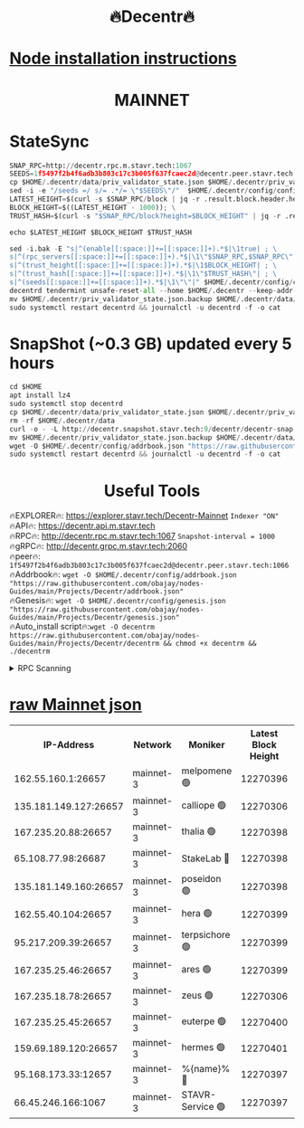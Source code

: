 <h1 align="center"> 🔥Decentr🔥</h1>

[Node installation instructions](https://github.com/obajay/nodes-Guides/tree/main/Projects/Decentr)
=
<h1 align="center"> MAINNET</h1>

# StateSync
```python
SNAP_RPC=http://decentr.rpc.m.stavr.tech:1067
SEEDS=1f5497f2b4f6adb3b803c17c3b005f637fcaec2d@decentr.peer.stavr.tech:1066
cp $HOME/.decentr/data/priv_validator_state.json $HOME/.decentr/priv_validator_state.json.backup
sed -i -e "/seeds =/ s/= .*/= \"$SEEDS\"/"  $HOME/.decentr/config/config.toml
LATEST_HEIGHT=$(curl -s $SNAP_RPC/block | jq -r .result.block.header.height); \
BLOCK_HEIGHT=$((LATEST_HEIGHT - 1000)); \
TRUST_HASH=$(curl -s "$SNAP_RPC/block?height=$BLOCK_HEIGHT" | jq -r .result.block_id.hash)

echo $LATEST_HEIGHT $BLOCK_HEIGHT $TRUST_HASH

sed -i.bak -E "s|^(enable[[:space:]]+=[[:space:]]+).*$|\1true| ; \
s|^(rpc_servers[[:space:]]+=[[:space:]]+).*$|\1\"$SNAP_RPC,$SNAP_RPC\"| ; \
s|^(trust_height[[:space:]]+=[[:space:]]+).*$|\1$BLOCK_HEIGHT| ; \
s|^(trust_hash[[:space:]]+=[[:space:]]+).*$|\1\"$TRUST_HASH\"| ; \
s|^(seeds[[:space:]]+=[[:space:]]+).*$|\1\"\"|" $HOME/.decentr/config/config.toml
decentrd tendermint unsafe-reset-all --home $HOME/.decentr --keep-addr-book
mv $HOME/.decentr/priv_validator_state.json.backup $HOME/.decentr/data/priv_validator_state.json
sudo systemctl restart decentrd && journalctl -u decentrd -f -o cat
```
# SnapShot (~0.3 GB) updated every 5 hours
```python
cd $HOME
apt install lz4
sudo systemctl stop decentrd
cp $HOME/.decentr/data/priv_validator_state.json $HOME/.decentr/priv_validator_state.json.backup
rm -rf $HOME/.decentr/data
curl -o - -L http://decentr.snapshot.stavr.tech:9/decentr/decentr-snap.tar.lz4 | lz4 -c -d - | tar -x -C $HOME/.decentr --strip-components 2
mv $HOME/.decentr/priv_validator_state.json.backup $HOME/.decentr/data/priv_validator_state.json
wget -O $HOME/.decentr/config/addrbook.json "https://raw.githubusercontent.com/obajay/nodes-Guides/main/Projects/Decentr/addrbook.json"
sudo systemctl restart decentrd && journalctl -u decentrd -f -o cat
```

 <h1 align="center"> Useful Tools</h1>

🔥EXPLORER🔥:     https://explorer.stavr.tech/Decentr-Mainnet        `Indexer "ON"` \
🔥API🔥:          https://decentr.api.m.stavr.tech \
🔥RPC🔥:          http://decentr.rpc.m.stavr.tech:1067              `Snapshot-interval = 1000` \
🔥gRPC🔥:         http://decentr.grpc.m.stavr.tech:2060 \
🔥peer🔥:         `1f5497f2b4f6adb3b803c17c3b005f637fcaec2d@decentr.peer.stavr.tech:1066` \
🔥Addrbook🔥:  `wget -O $HOME/.decentr/config/addrbook.json "https://raw.githubusercontent.com/obajay/nodes-Guides/main/Projects/Decentr/addrbook.json"` \
🔥Genesis🔥:  `wget -O $HOME/.decentr/config/genesis.json "https://raw.githubusercontent.com/obajay/nodes-Guides/main/Projects/Decentr/genesis.json"` \
🔥Auto_install script🔥:`wget -O decentrm https://raw.githubusercontent.com/obajay/nodes-Guides/main/Projects/Decentr/decentrm && chmod +x decentrm && ./decentrm`

<details>
<summary>RPC Scanning</summary>

<h2 align="center"> We scan nodes in real time every 4 hours. And we provide the final result of RPC endpoints.
We cannot influence the operation of these nodes in any way. </h2>


```python
If Voting Power is higher than 0 --> then the Node is a validator of the network and may be subject to attack and be a potential threat to the chain.
```
```python
We marked such validators with a red symbol
```

</details>

[raw Mainnet json](https://rpc-check.decentrm.stavr.tech/decentrm/rpc-decentrm-result.json)
=



<table><tr><th>IP-Address</th><th>Network</th><th>Moniker</th><th>Latest Block Height</th><th>Earliest Block Height</th><th>Catching Up</th><th>Tx Index</th><th>Voting Power</th><th>Scan Time</th></tr><tr><td>162.55.160.1:26657</td><td>mainnet-3</td><td>melpomene 🟢</td><td>12270396</td><td>1688950</td><td>False</td><td>on</td><td>0</td><td>2024-01-04T05:24:34.098322801UTC</td></tr><tr><td>135.181.149.127:26657</td><td>mainnet-3</td><td>calliope 🟢</td><td>12270306</td><td>1688950</td><td>False</td><td>on</td><td>0</td><td>2024-01-04T05:24:36.544382508UTC</td></tr><tr><td>167.235.20.88:26657</td><td>mainnet-3</td><td>thalia 🟢</td><td>12270398</td><td>1688950</td><td>False</td><td>on</td><td>0</td><td>2024-01-04T05:24:42.043569987UTC</td></tr><tr><td>65.108.77.98:26687</td><td>mainnet-3</td><td>StakeLab 🔴</td><td>12270398</td><td>1688950</td><td>False</td><td>on</td><td>5556154</td><td>2024-01-04T05:24:42.363571435UTC</td></tr><tr><td>135.181.149.160:26657</td><td>mainnet-3</td><td>poseidon 🟢</td><td>12270398</td><td>1688950</td><td>False</td><td>on</td><td>0</td><td>2024-01-04T05:24:45.083016794UTC</td></tr><tr><td>162.55.40.104:26657</td><td>mainnet-3</td><td>hera 🟢</td><td>12270399</td><td>1688950</td><td>False</td><td>on</td><td>0</td><td>2024-01-04T05:24:47.433364174UTC</td></tr><tr><td>95.217.209.39:26657</td><td>mainnet-3</td><td>terpsichore 🟢</td><td>12270399</td><td>1688950</td><td>False</td><td>on</td><td>0</td><td>2024-01-04T05:24:49.848261241UTC</td></tr><tr><td>167.235.25.46:26657</td><td>mainnet-3</td><td>ares 🟢</td><td>12270399</td><td>1688950</td><td>False</td><td>on</td><td>0</td><td>2024-01-04T05:24:52.181891476UTC</td></tr><tr><td>167.235.18.78:26657</td><td>mainnet-3</td><td>zeus 🟢</td><td>12270306</td><td>1688950</td><td>False</td><td>on</td><td>0</td><td>2024-01-04T05:24:54.442671325UTC</td></tr><tr><td>167.235.25.45:26657</td><td>mainnet-3</td><td>euterpe 🟢</td><td>12270400</td><td>1688950</td><td>False</td><td>on</td><td>0</td><td>2024-01-04T05:24:56.766215346UTC</td></tr><tr><td>159.69.189.120:26657</td><td>mainnet-3</td><td>hermes 🟢</td><td>12270401</td><td>1688950</td><td>False</td><td>on</td><td>0</td><td>2024-01-04T05:24:59.111300074UTC</td></tr><tr><td>95.168.173.33:12657</td><td>mainnet-3</td><td>%{name}% 🔴</td><td>12270397</td><td>8964001</td><td>False</td><td>on</td><td>4174294</td><td>2024-01-04T05:24:37.738963655UTC</td></tr><tr><td>66.45.246.166:1067</td><td>mainnet-3</td><td>STAVR-Service 🟢</td><td>12270397</td><td>12266001</td><td>False</td><td>on</td><td>0</td><td>2024-01-04T05:24:37.198674931UTC</td></tr></table>